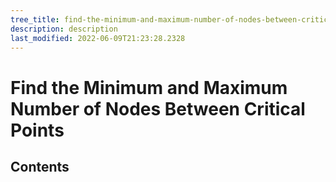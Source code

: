 ```yaml
---
tree_title: find-the-minimum-and-maximum-number-of-nodes-between-critical-points
description: description
last_modified: 2022-06-09T21:23:28.2328
---
```


# Find the Minimum and Maximum Number of Nodes Between Critical Points

## Contents
